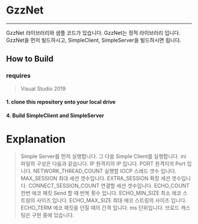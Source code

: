 # GzzNet
<hr/>

GzzNet 라이브러리와 샘플 코드가 있습니다.
GzzNet는 정적 라이브러리 입니다. GzzNet을 먼저 빌드하시고, SimpleClient, SimpleServer을 빌드하시면 됩니다.

## How to Build
### requires
>Visual Studio 2019  

#### 1. clone this repository onto your local drive
#### 4. Build SimpleClient and SimpleServer

# Explanation

>Simple Server를 먼저 실행합니다. 
>그 다음 Simple Client를 실행합니다. 
>ini 파일의 구성은 다음과 같습니다.
>IP 원격지의 IP 입니다.
>PORT 원격지의 Port 입니다.
>NETWORK_THREAD_COUNT 실행할 IOCP 스레드 갯수 입니다.
>MAX_SESSION 최대 세션 갯수입니다.
>EXTRA_SESSION 확장 세션 갯수입니다.
>CONNECT_SESSION_COUNT 연결할 세션 갯수입니다.
>ECHO_COUNT 한번 에코 패킷 Send 할 때 반복 횟수 입니다.
>ECHO_MIN_SIZE 최소 에코 스트링의 사이즈 입니다.
>ECHO_MAX_SIZE 최대 에코 스트링의 사이즈 입니다.
>ECHO_TERM 에코 패킷을 던질 때의 간격 입니다. ms 단위입니다.
>브로드 캐스팅은 구현 중에 있습니다.

